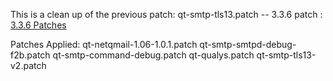 This is a clean up of the previous patch: qt-smtp-tls13.patch
   -- 3.3.6 patch : <a href="https://github.com/qmtoaster/patches/tree/master/cos8/3.3.6">3.3.6 Patches</a>

Patches Applied:
   qt-netqmail-1.06-1.0.1.patch
   qt-smtp-smtpd-debug-f2b.patch
   qt-smtp-command-debug.patch
   qt-qualys.patch
   qt-smtp-tls13-v2.patch
